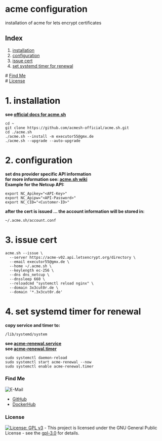 # acme configuration

installation of acme for lets encrypt certificates

## Index

1. [installation](#installation)
2. [configuration](#configuration)
3. [issue cert](#issue)
4. [set systemd timer for renewal](#systemd_timer)

\# [Find Me](#findme)  
\# [License](#license)

# 1. installation <a name="installation"></a>

**see [official docs for acme.sh](https://github.com/acmesh-official/acme.sh)**

```shell
cd ~
git clone https://github.com/acmesh-official/acme.sh.git
cd ./acme.sh
./acme.sh --install -m executor55@gmx.de
./acme.sh --upgrade --auto-upgrade
```

# 2. configuration <a name="configuration"></a>

**set dns provider specific API information**  
**for more information see: [acme.sh wiki](https://github.com/acmesh-official/acme.sh/wiki/dnsapi)**  
**Example for the Netcup API:**

```shell
export NC_Apikey="<API-Key>"
export NC_Apipw="<API-Password>"
export NC_CID="<Customer-ID>"
```

**after the cert is issued ... the account information will be stored in:**

```shell
~/.acme.sh/account.conf
```

# 3. issue cert <a name="issue"></a>

```shell
acme.sh --issue \
  --server https://acme-v02.api.letsencrypt.org/directory \
  --email executor55@gmx.de \
  --home ~/.acme.sh \
  --keylength ec-256 \
  --dns dns_netcup \
  --dnssleep 660 \
  --reloadcmd "systemctl reload nginx" \
  --domain 3x3cut0r.de \
  --domain '*.3x3cut0r.de'
```

# 4. set systemd timer for renewal <a name="systemd_timer"></a>

**copy service and timer to:**

```shell
/lib/systemd/system
```

**see [acme-renewal.service]()**  
**see [acme-renewal.timer]()**

```shell
sudo systemctl daemon-reload
sudo systemctl start acme-renewal --now
sudo systemctl enable acme-renewal.timer
```

### Find Me <a name="findme"></a>

![E-Mail](https://img.shields.io/badge/E--Mail-executor55%40gmx.de-red)

- [GitHub](https://github.com/3x3cut0r)
- [DockerHub](https://hub.docker.com/u/3x3cut0r)

### License <a name="license"></a>

[![License: GPL v3](https://img.shields.io/badge/License-GPLv3-blue.svg)](https://www.gnu.org/licenses/gpl-3.0) - This project is licensed under the GNU General Public License - see the [gpl-3.0](https://www.gnu.org/licenses/gpl-3.0.en.html) for details.
